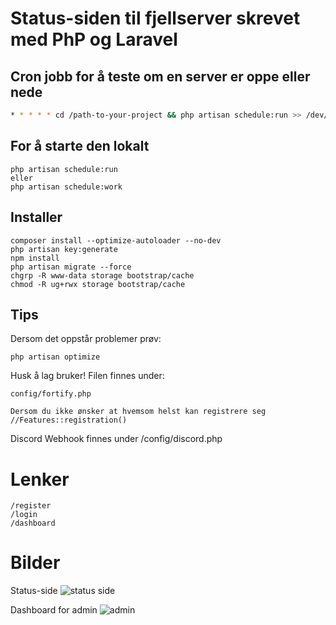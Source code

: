 # Status-siden til fjellserver skrevet med PhP og Laravel
## Cron jobb for å teste om en server er oppe eller nede
```bash
* * * * * cd /path-to-your-project && php artisan schedule:run >> /dev/null 2>&1
```
## For å starte den lokalt
```
php artisan schedule:run
eller
php artisan schedule:work
```

## Installer
```
composer install --optimize-autoloader --no-dev
php artisan key:generate
npm install
php artisan migrate --force
chgrp -R www-data storage bootstrap/cache
chmod -R ug+rwx storage bootstrap/cache
```
## Tips
Dersom det oppstår problemer prøv:
```
php artisan optimize
```
Husk å lag bruker! Filen finnes under:
```
config/fortify.php

Dersom du ikke ønsker at hvemsom helst kan registrere seg
//Features::registration()
```

Discord Webhook finnes under /config/discord.php

# Lenker
```
/register
/login
/dashboard
```
# Bilder
Status-side
![status side](https://nextcloud.pomdre.net/index.php/apps/files_sharing/publicpreview/o3zeHNG8Gz6co6p?x=3822&y=1421&a=true&file=status%2520side.PNG&scalingup=0)

Dashboard for admin
![admin](https://nextcloud.pomdre.net/index.php/apps/files_sharing/publicpreview/AGnSQXdmbqyHAHw?x=3822&y=1421&a=true&file=status%2520admin.PNG&scalingup=0)
